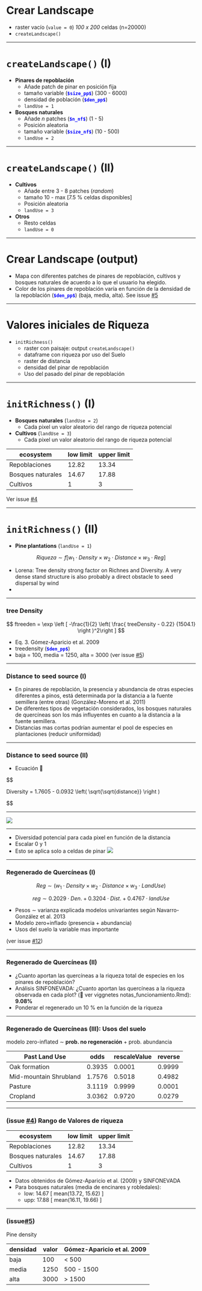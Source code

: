 <!-- $theme: default -->
<!-- page_number: true -->

# Crear Landscape
* raster vacío (`value = 0`) *100 x 200* celdas (n=20000)
* `createLandscape()` 	 
--- 
# `createLandscape()` (I) 
* **Pinares de repoblación**
	* Añade patch de pinar en posición fija
	* tamaño variable (**<font color="blue">`$size_pp$`</font>**) (300 - 6000)
	* densidad de población (**<font color="blue">`$den_pp$`</font>**)
	* `landUse = 1`
* **Bosques naturales**
	* Añade *n* patches (**<font color="blue">`$n_nf$`</font>**) (1 - 5)
	* Posición aleatoria 
	* tamaño variable (**<font color="blue">`$size_nf$`</font>**) (10 - 500)
	* `landUse = 2`
--- 

# `createLandscape()` (II)
* **Cultivos**
	* Añade entre 3 - 8 patches (*random*) 
	* tamaño 10 - max [7.5 % celdas disponibles]
	* Posición aleatoria
	* `landUse = 3`
* **Otros**
	* Resto celdas
	* `landUse = 0` 
--- 
# Crear Landscape (output)
* Mapa con diferentes patches de pinares de repoblación, cultivos y bosques naturales de acuerdo a lo que el usuario ha elegido. 
* Color de los pinares de repoblación varía en función de la densidad de la repoblación (**<font color="blue">`$den_pp$`</font>**) (baja, media, alta). See issue [#5](https://github.com/ajpelu/respine/issues/5) 
--- 

# Valores iniciales de Riqueza
* `initRichness()` 
	* raster con paisaje: output `createLandscape()`
	* dataframe con riqueza por uso del Suelo 
	* raster de distancia
	* densidad del pinar de repoblación
	* Uso del pasado del pinar de repoblación

--- 
# `initRichness()`  (I) 
* **Bosques naturales** (`landUse = 2`)
	* Cada pixel un valor aleatorio del rango de riqueza potencial 
* **Cultivos** (`landUse = 3`)
	* Cada pixel un valor aleatorio del rango de riqueza potencial 

| ecosystem         | low limit | upper limit |
|-------------------|-----------|-------------|
| Repoblaciones     | 12.82     | 13.34       |
| Bosques naturales | 14.67     | 17.88       |
| Cultivos          | 1         | 3           |
Ver issue [#4](https://github.com/ajpelu/respine/issues/4)
	
--- 

# `initRichness()`  (II) 
* **Pine plantations** (`landUse = 1`)

$$ 
Riqueza \sim f\left [w_1 \cdot Density \times w_2 \cdot Distance \times w_3\cdot Reg\right]
$$ 

* Lorena: Tree density strong factor on Richnes and Diversity. A very dense stand structure is also probably a direct obstacle to seed dispersal by wind 
* 
--- 
### tree Density 
$$
ftreeden = \exp \left [ -\frac{1}{2} \left( \frac{ treeDensity - 0.22} {1504.1} \right )^2\right ]
$$

* Eq. 3. Gómez-Aparicio et al. 2009
* treedensity (**<font color="blue">`$den_pp$`</font>**)
* baja = 100, media = 1250, alta = 3000 (ver issue [#5](https://github.com/ajpelu/respine/issues/5))

--- 
### Distance to seed source (I)

* En pinares de repoblación, la presencia y abundancia de otras especies diferentes a pinos, está determinada por la distancia a la fuente semillera (entre otras) (González-Moreno et al. 2011)
* De diferentes tipos de vegetación considerados, los bosques naturales de quercíneas son los más influyentes en cuanto a la distancia a la fuente semillera. 
* Distancias mas cortas podrían aumentar el pool de especies en plantaciones (reducir uniformidad) 

--- 
### Distance to seed source (II)
* Ecuación :large_orange_diamond:

$$ 

Diversity = 1.7605 - 0.0932 \left( \sqrt{\sqrt{distance}} \right )

$$

--- 

![](source_dist/figuras_pabloB.jpg)

---
* Diversidad potencial para cada pixel en función de la distancia
* Escalar 0 y 1 
* Esto se aplica solo a celdas de pinar
![](source_dist/source_dist.jpg)
--- 

### Regenerado de Quercíneas (I)

$$ 
Reg \sim \left (w_1 \cdot Density \times w_2 \cdot Distance \times w_3\cdot Land Use\right)
$$ 

$$ reg \sim 0.2029 \cdot Den. + 0.3204 \cdot Dist. + 0.4767 \cdot landUse$$

* Pesos $\sim$ varianza explicada modelos univariantes según Navarro-González et al. 2013
* Modelo zero+inflado (presencia + abundancia) 
* Usos del suelo la variable mas importante 

(ver issue [#12](https://github.com/ajpelu/respine/issues/12))

---
### Regenerado de Quercíneas (II)
* ¿Cuanto aportan las quercíneas a la riqueza total de especies en los pinares de repoblación? 
* Análisis SINFONEVADA: ¿Cuanto aportan las quercíneas a la riqueza observada en cada plot? (:red_circle: ver viggnetes notas_funcionamiento.Rmd): **9.08%** 
* Ponderar el regenerado un 10 % en la función de la riqueza 
--- 

### Regenerado de Quercíneas (III): Usos del suelo

modelo zero-inflated $\sim$ **prob. no regeneración** + prob. abundancia



| Past Land Use           | odds       | rescaleValue | reverse |
|-------------------------|------------|--------------|---------|
| Oak formation           | 0.3935     | 0.0001       | 0.9999  |
| Mid-mountain Shrubland  | 1.7576     | 0.5018       | 0.4982  |
| Pasture                 | 3.1119     | 0.9999       | 0.0001  |
| Cropland                | 3.0362     | 0.9720       | 0.0279  |




--- 
### (issue [#4](https://github.com/ajpelu/respine/issues/4)) Rango de Valores de riqueza 

| ecosystem         | low limit | upper limit |
|-------------------|-----------|-------------|
| Repoblaciones     | 12.82     | 13.34       |
| Bosques naturales | 14.67     | 17.88       |
| Cultivos          | 1         | 3           |

* Datos obtenidos de Gómez-Aparicio et al. (2009) y SINFONEVADA
* Para bosques naturales (media de encinares y robledales):
	* low: 14.67 [ mean(13.72, 15.62) ] 
	* upp: 17.88 [ mean(16.11, 19.66) ]

---

### (issue[#5](https://github.com/ajpelu/respine/issues/5)) 
Pine density 

| densidad | valor | Gómez-Aparicio et al. 2009 |
|----------|-------|----------------------------|
| baja     | 100   | < 500                      |
| media    | 1250  | 500 - 1500                 |
| alta     | 3000  | > 1500                     |

